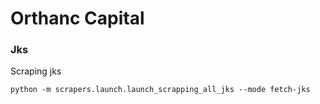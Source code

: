 # Orthanc Capital

### Jks

Scraping jks
```commandline
python -m scrapers.launch.launch_scrapping_all_jks --mode fetch-jks
```

### 